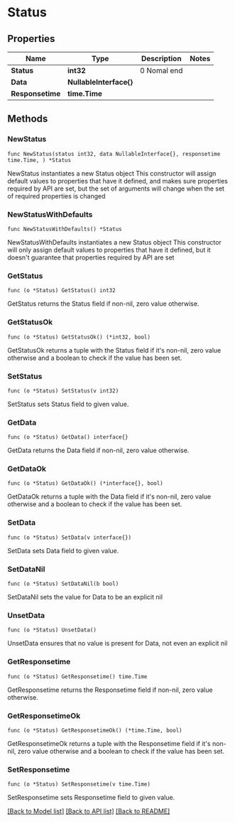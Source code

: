 # Status

## Properties

Name | Type | Description | Notes
------------ | ------------- | ------------- | -------------
**Status** | **int32** | 0 Nomal end | 
**Data** | **NullableInterface{}** |  | 
**Responsetime** | **time.Time** |  | 

## Methods

### NewStatus

`func NewStatus(status int32, data NullableInterface{}, responsetime time.Time, ) *Status`

NewStatus instantiates a new Status object
This constructor will assign default values to properties that have it defined,
and makes sure properties required by API are set, but the set of arguments
will change when the set of required properties is changed

### NewStatusWithDefaults

`func NewStatusWithDefaults() *Status`

NewStatusWithDefaults instantiates a new Status object
This constructor will only assign default values to properties that have it defined,
but it doesn't guarantee that properties required by API are set

### GetStatus

`func (o *Status) GetStatus() int32`

GetStatus returns the Status field if non-nil, zero value otherwise.

### GetStatusOk

`func (o *Status) GetStatusOk() (*int32, bool)`

GetStatusOk returns a tuple with the Status field if it's non-nil, zero value otherwise
and a boolean to check if the value has been set.

### SetStatus

`func (o *Status) SetStatus(v int32)`

SetStatus sets Status field to given value.


### GetData

`func (o *Status) GetData() interface{}`

GetData returns the Data field if non-nil, zero value otherwise.

### GetDataOk

`func (o *Status) GetDataOk() (*interface{}, bool)`

GetDataOk returns a tuple with the Data field if it's non-nil, zero value otherwise
and a boolean to check if the value has been set.

### SetData

`func (o *Status) SetData(v interface{})`

SetData sets Data field to given value.


### SetDataNil

`func (o *Status) SetDataNil(b bool)`

 SetDataNil sets the value for Data to be an explicit nil

### UnsetData
`func (o *Status) UnsetData()`

UnsetData ensures that no value is present for Data, not even an explicit nil
### GetResponsetime

`func (o *Status) GetResponsetime() time.Time`

GetResponsetime returns the Responsetime field if non-nil, zero value otherwise.

### GetResponsetimeOk

`func (o *Status) GetResponsetimeOk() (*time.Time, bool)`

GetResponsetimeOk returns a tuple with the Responsetime field if it's non-nil, zero value otherwise
and a boolean to check if the value has been set.

### SetResponsetime

`func (o *Status) SetResponsetime(v time.Time)`

SetResponsetime sets Responsetime field to given value.



[[Back to Model list]](../README.md#documentation-for-models) [[Back to API list]](../README.md#documentation-for-api-endpoints) [[Back to README]](../README.md)


